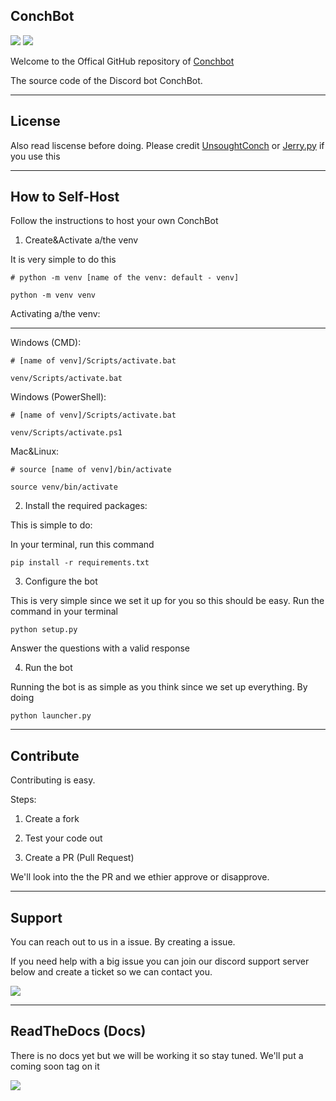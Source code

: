 ## ConchBot

[![](https://img.shields.io/badge/Discord-ConchBot%20Support-blue)](https://discord.gg/3vzm7gt9Jy) [![](https://img.shields.io/badge/Vote-ConchBot-blue)](https://top.gg/bot/733467297666170980)


Welcome to the Offical GitHub repository of [Conchbot](https://github.com/ConchDev/ConchBot/)

The source code of the Discord bot ConchBot.


---

## License

Also read liscense before doing. Please credit [UnsoughtConch](https://github.com/ConchDev) or [Jerry.py](https://github.com/Jerry-py) if you use this

---
## How to Self-Host
Follow the instructions to host your own ConchBot

1. Create&Activate a/the venv

It is very simple to do this

```
# python -m venv [name of the venv: default - venv]

python -m venv venv
```

Activating a/the venv:

---

Windows (CMD):


```
# [name of venv]/Scripts/activate.bat

venv/Scripts/activate.bat
```

Windows (PowerShell):

```
# [name of venv]/Scripts/activate.bat

venv/Scripts/activate.ps1
```

Mac&Linux:

```
# source [name of venv]/bin/activate

source venv/bin/activate
```


2. Install the required packages:

This is simple to do:

In your terminal, run this command
```
pip install -r requirements.txt
```

3. Configure the bot

This is very simple since we set it up for you so this should be easy. Run the command in your terminal

```
python setup.py
```
Answer the questions with a valid response

4. Run the bot

Running the bot is as simple as you think since we set up everything. By doing

```
python launcher.py
```
---

## Contribute

Contributing is easy.

Steps:
1. Create a fork

2. Test your code out

3. Create a PR (Pull Request)

We'll look into the the PR and we ethier approve or disapprove.

---

## Support 

You can reach out to us in a issue. By creating a issue. 

If you need help with a big issue you can join our discord support server below and create a ticket so we can contact you.

[![](https://img.shields.io/badge/Discord-ConchBot%20Support-blue)]() 

---

## ReadTheDocs (Docs)

There is no docs yet but we will be working it so stay tuned. We'll put a coming soon tag on it

![](https://th.bing.com/th/id/R0e9a9adfa101cdd79c06b36f45629620?rik=DtpSjWwnbEjBng&riu=http%3a%2f%2fwichitaarts.com%2fwp-content%2fuploads%2f2017%2f03%2fshutterstock_285426443.jpg&ehk=Gd3LdnSFNaeYE6YXLcrc3HEaFvOJdNpJM9%2fHfYdnBIQ%3d&risl=&pid=ImgRaw)
